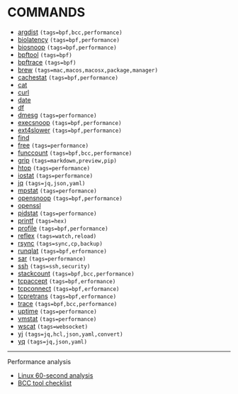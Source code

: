 # COMMANDS
- [argdist](./ARGDIST/index.md) `(tags=bpf,bcc,performance)`
- [biolatency](./BIOLATENCY/index.md) `(tags=bpf,performance)`
- [biosnoop](./BIOSNOOP/index.md) `(tags=bpf,performance)`
- [bpftool](./BPFTOOL/index.md) `(tags=bpf)`
- [bpftrace](./BPFTRACE/index.md) `(tags=bpf)`
- [brew](./BREW/index.md) `(tags=mac,macos,macosx,package,manager)`
- [cachestat](./CACHESTAT/index.md) `(tags=bpf,performance)`
- [cat](./CAT/index.md)
- [curl](./CURL/index.md)
- [date](./DATE/index.md)
- [df](./DF/index.md)
- [dmesg](./DMESG/index.md) `(tags=performance)`
- [execsnoop](./EXECSNOOP/index.md) `(tags=bpf,performance)`
- [ext4slower](./EXT4SLOWER/index.md) `(tags=bpf,performance)`
- [find](./FIND/index.md)
- [free](./FREE/index.md) `(tags=performance)`
- [funccount](./FUNCCOUNT/index.md) `(tags=bpf,bcc,performance)`
- [grip](./GRIP/index.md) `(tags=markdown,preview,pip)`
- [htop](./HTOP/index.md) `(tags=performance)`
- [iostat](./IOSTAT/index.md) `(tags=performance)`
- [jq](./JQ/index.md) `(tags=jq,json,yaml)`
- [mpstat](./MPSTAT/index.md) `(tags=performance)`
- [opensnoop](./OPENSNOOP/index.md) `(tags=bpf,performance)`
- [openssl](./OPENSSL/index.md)
- [pidstat](./PIDSTAT/index.md) `(tags=performance)`
- [printf](./PRINTF/index.md) `(tags=hex)`
- [profile](./PROFILE/index.md) `(tags=bpf,performance)`
- [reflex](./REFLEX/index.md) `(tags=watch,reload)`
- [rsync](./RSYNC/index.md) `(tags=sync,cp,backup)`
- [runqlat](./RUNQLAT/index.md) `(tags=bpf,erformance)`
- [sar](./SAR/index.md) `(tags=performance)`
- [ssh](./SSH/index.md) `(tags=ssh,security)`
- [stackcount](./STACKCOUNT/index.md) `(tags=bpf,bcc,performance)`
- [tcpaccept](./TCPACCEPT/index.md) `(tags=bpf,erformance)`
- [tcpconnect](./TCPCONNECT/index.md) `(tags=bpf,erformance)`
- [tcpretrans](./TCPRETRANS/index.md) `(tags=bpf,erformance)`
- [trace](./TRACE/index.md) `(tags=bpf,bcc,performance)`
- [uptime](./UPTIME/index.md) `(tags=performance)`
- [vmstat](./VMSTAT/index.md) `(tags=performance)`
- [wscat](./WSCAT/index.md) `(tags=websocket)`
- [yj](./YJ/index.md) `(tags=jq,hcl,json,yaml,convert)`
- [yq](./YQ/index.md) `(tags=jq,json,yaml)`

---
Performance analysis
- [Linux 60-second analysis](../LINUX_INTERNALS/BPF/ch3_performance_analysis/index.md#linux-60-second-analysis)
- [BCC tool checklist](../LINUX_INTERNALS/BPF/ch3_performance_analysis/index.md#linux-60-second-analysis)
